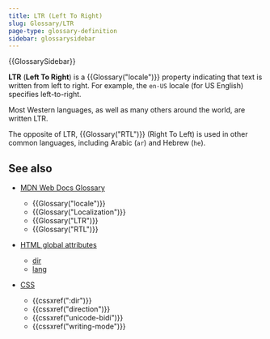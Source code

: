```yaml
---
title: LTR (Left To Right)
slug: Glossary/LTR
page-type: glossary-definition
sidebar: glossarysidebar
---
```


{{GlossarySidebar}}

**LTR** (**Left To Right**) is a {{Glossary("locale")}} property indicating that text is written from left to right. For example, the `en-US` locale (for US English) specifies left-to-right.

Most Western languages, as well as many others around the world, are written LTR.

The opposite of LTR, {{Glossary("RTL")}} (Right To Left) is used in other common languages, including Arabic (`ar`) and Hebrew (`he`).

## See also

- [MDN Web Docs Glossary](/en-US/docs/Glossary)

  - {{Glossary("locale")}}
  - {{Glossary("Localization")}}
  - {{Glossary("LTR")}}
  - {{Glossary("RTL")}}

- [HTML global attributes](/en-US/docs/Web/HTML/Global_attributes)

  - [dir](/en-US/docs/Web/HTML/Global_attributes#dir)
  - [lang](/en-US/docs/Web/HTML/Global_attributes#lang)

- [CSS](/en-US/docs/Web/CSS)

  - {{cssxref(":dir")}}
  - {{cssxref("direction")}}
  - {{cssxref("unicode-bidi")}}
  - {{cssxref("writing-mode")}}
